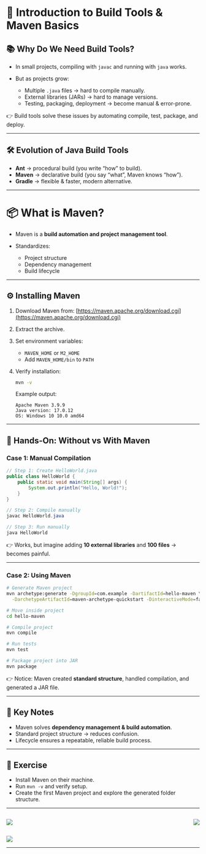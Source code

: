 # 🚀 Introduction to Build Tools & Maven Basics

## 📚 Why Do We Need Build Tools?

* In small projects, compiling with `javac` and running with `java` works.
* But as projects grow:

    * Multiple `.java` files → hard to compile manually.
    * External libraries (JARs) → hard to manage versions.
    * Testing, packaging, deployment → become manual & error-prone.

👉 Build tools solve these issues by automating compile, test, package, and deploy.

---

## 🛠 Evolution of Java Build Tools

* **Ant** → procedural build (you write “how” to build).
* **Maven** → declarative build (you say “what”, Maven knows “how”).
* **Gradle** → flexible & faster, modern alternative.

---

# 📦 What is Maven?

* Maven is a **build automation and project management tool**.
* Standardizes:

    * Project structure
    * Dependency management
    * Build lifecycle

---

## ⚙️ Installing Maven

1. Download Maven from: [https://maven.apache.org/download.cgi](https://maven.apache.org/download.cgi)
2. Extract the archive.
3. Set environment variables:

    * `MAVEN_HOME` or `M2_HOME`
    * Add `MAVEN_HOME/bin` to `PATH`
4. Verify installation:

   ```bash
   mvn -v
   ```

    Example output:

   ```
   Apache Maven 3.9.9
   Java version: 17.0.12
   OS: Windows 10 10.0 amd64
   ```

---

## 🧪 Hands-On: Without vs With Maven

### Case 1: Manual Compilation

```java
// Step 1: Create HelloWorld.java
public class HelloWorld {
    public static void main(String[] args) {
        System.out.println("Hello, World!");
    }
}

// Step 2: Compile manually
javac HelloWorld.java

// Step 3: Run manually
java HelloWorld
```

👉 Works, but imagine adding **10 external libraries** and **100 files** → becomes painful.

---

### Case 2: Using Maven

```bash
# Generate Maven project
mvn archetype:generate -DgroupId=com.example -DartifactId=hello-maven \
  -DarchetypeArtifactId=maven-archetype-quickstart -DinteractiveMode=false

# Move inside project
cd hello-maven

# Compile project
mvn compile

# Run tests
mvn test

# Package project into JAR
mvn package
```

👉 Notice: Maven created **standard structure**, handled compilation, and generated a JAR file.

---

## 📌 Key Notes

* Maven solves **dependency management & build automation**.
* Standard project structure → reduces confusion.
* Lifecycle ensures a repeatable, reliable build process.

---

## 📝 **Exercise**

* Install Maven on their machine.
* Run `mvn -v` and verify setup.
* Create the first Maven project and explore the generated folder structure.

---

<div style="display: flex; justify-content: space-between; align-items: center; width: 100%;">
  <div>

[![](https://img.shields.io/badge/Prev-⬅️-caddd6?style=for-the-badge&labelColor=caddd6)](../README.md)
  </div>
  <div>

[![](https://img.shields.io/badge/Next-➡️-caddd6?style=for-the-badge&labelColor=caddd6)](02-MVN_STRUCTURE.md)
  </div>
</div>


[![](https://img.shields.io/badge/Back_To_Intro-🔙-d6cadd?style=for-the-badge&labelColor=d6cadd)](../README.md)

---
